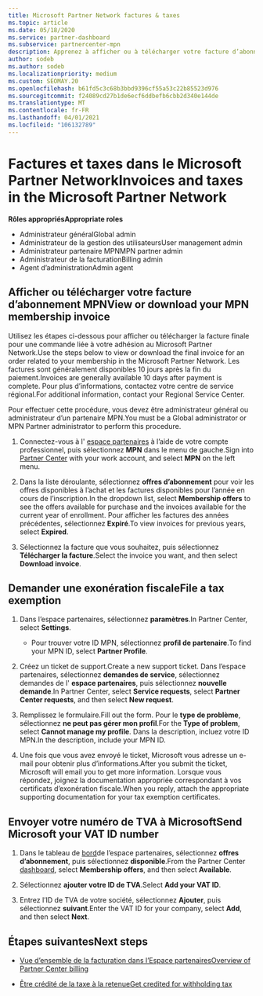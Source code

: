 ```yaml
---
title: Microsoft Partner Network factures & taxes
ms.topic: article
ms.date: 05/18/2020
ms.service: partner-dashboard
ms.subservice: partnercenter-mpn
description: Apprenez à afficher ou à télécharger votre facture d’abonnement MPN, à effectuer un fichier pour l’exemption de taxe et à envoyer votre numéro d’identification de T.V.A. à Microsoft.
author: sodeb
ms.author: sodeb
ms.localizationpriority: medium
ms.custom: SEOMAY.20
ms.openlocfilehash: b61fd5c3c68b3bbd9396cf55a53c22b85523d976
ms.sourcegitcommit: f24089cd27b1de6ecf6ddbefb6cbb2d340e144de
ms.translationtype: MT
ms.contentlocale: fr-FR
ms.lasthandoff: 04/01/2021
ms.locfileid: "106132789"
---
```

# <a name="invoices-and-taxes-in-the-microsoft-partner-network"></a><span data-ttu-id="5ae4c-103">Factures et taxes dans le Microsoft Partner Network</span><span class="sxs-lookup"><span data-stu-id="5ae4c-103">Invoices and taxes in the Microsoft Partner Network</span></span>

<span data-ttu-id="5ae4c-104">**Rôles appropriés**</span><span class="sxs-lookup"><span data-stu-id="5ae4c-104">**Appropriate roles**</span></span>

- <span data-ttu-id="5ae4c-105">Administrateur général</span><span class="sxs-lookup"><span data-stu-id="5ae4c-105">Global admin</span></span>
- <span data-ttu-id="5ae4c-106">Administrateur de la gestion des utilisateurs</span><span class="sxs-lookup"><span data-stu-id="5ae4c-106">User management admin</span></span>
- <span data-ttu-id="5ae4c-107">Administrateur partenaire MPN</span><span class="sxs-lookup"><span data-stu-id="5ae4c-107">MPN partner admin</span></span>
- <span data-ttu-id="5ae4c-108">Administrateur de la facturation</span><span class="sxs-lookup"><span data-stu-id="5ae4c-108">Billing admin</span></span>
- <span data-ttu-id="5ae4c-109">Agent d’administration</span><span class="sxs-lookup"><span data-stu-id="5ae4c-109">Admin agent</span></span>

## <a name="view-or-download-your-mpn-membership-invoice"></a><span data-ttu-id="5ae4c-110">Afficher ou télécharger votre facture d’abonnement MPN</span><span class="sxs-lookup"><span data-stu-id="5ae4c-110">View or download your MPN membership invoice</span></span>

<span data-ttu-id="5ae4c-111">Utilisez les étapes ci-dessous pour afficher ou télécharger la facture finale pour une commande liée à votre adhésion au Microsoft Partner Network.</span><span class="sxs-lookup"><span data-stu-id="5ae4c-111">Use the steps below to view or download the final invoice for an order related to your membership in the Microsoft Partner Network.</span></span> <span data-ttu-id="5ae4c-112">Les factures sont généralement disponibles 10 jours après la fin du paiement.</span><span class="sxs-lookup"><span data-stu-id="5ae4c-112">Invoices are generally available 10 days after payment is complete.</span></span> <span data-ttu-id="5ae4c-113">Pour plus d’informations, contactez votre centre de service régional.</span><span class="sxs-lookup"><span data-stu-id="5ae4c-113">For additional information, contact your Regional Service Center.</span></span>  

<span data-ttu-id="5ae4c-114">Pour effectuer cette procédure, vous devez être administrateur général ou administrateur d’un partenaire MPN.</span><span class="sxs-lookup"><span data-stu-id="5ae4c-114">You must be a Global administrator or MPN Partner administrator to perform this procedure.</span></span> 

1.  <span data-ttu-id="5ae4c-115">Connectez-vous à l' [espace partenaires](https://partner.microsoft.com/dashboard/home) à l’aide de votre compte professionnel, puis sélectionnez **MPN** dans le menu de gauche.</span><span class="sxs-lookup"><span data-stu-id="5ae4c-115">Sign into [Partner Center](https://partner.microsoft.com/dashboard/home) with your work account, and select **MPN** on the left menu.</span></span>

4.  <span data-ttu-id="5ae4c-116">Dans la liste déroulante, sélectionnez **offres d’abonnement** pour voir les offres disponibles à l’achat et les factures disponibles pour l’année en cours de l’inscription.</span><span class="sxs-lookup"><span data-stu-id="5ae4c-116">In the dropdown list, select **Membership offers** to see the offers available for purchase and the invoices available for the current year of enrollment.</span></span> <span data-ttu-id="5ae4c-117">Pour afficher les factures des années précédentes, sélectionnez **Expiré**.</span><span class="sxs-lookup"><span data-stu-id="5ae4c-117">To view invoices for previous years, select **Expired**.</span></span>

6.  <span data-ttu-id="5ae4c-118">Sélectionnez la facture que vous souhaitez, puis sélectionnez **Télécharger la facture**.</span><span class="sxs-lookup"><span data-stu-id="5ae4c-118">Select the invoice you want, and then select **Download invoice**.</span></span> 

## <a name="file-a-tax-exemption"></a><span data-ttu-id="5ae4c-119">Demander une exonération fiscale</span><span class="sxs-lookup"><span data-stu-id="5ae4c-119">File a tax exemption</span></span>

1.  <span data-ttu-id="5ae4c-120">Dans l’espace partenaires, sélectionnez **paramètres**.</span><span class="sxs-lookup"><span data-stu-id="5ae4c-120">In Partner Center, select **Settings**.</span></span>
    - <span data-ttu-id="5ae4c-121">Pour trouver votre ID MPN, sélectionnez **profil de partenaire**.</span><span class="sxs-lookup"><span data-stu-id="5ae4c-121">To find your MPN ID, select **Partner Profile**.</span></span>

2.  <span data-ttu-id="5ae4c-122">Créez un ticket de support.</span><span class="sxs-lookup"><span data-stu-id="5ae4c-122">Create a new support ticket.</span></span> <span data-ttu-id="5ae4c-123">Dans l’espace partenaires, sélectionnez **demandes de service**, sélectionnez demandes de l' **espace partenaires**, puis sélectionnez **nouvelle demande**.</span><span class="sxs-lookup"><span data-stu-id="5ae4c-123">In Partner Center, select **Service requests**, select **Partner Center requests**, and then select **New request**.</span></span>

3.  <span data-ttu-id="5ae4c-124">Remplissez le formulaire.</span><span class="sxs-lookup"><span data-stu-id="5ae4c-124">Fill out the form.</span></span> <span data-ttu-id="5ae4c-125">Pour le **type de problème**, sélectionnez **ne peut pas gérer mon profil**.</span><span class="sxs-lookup"><span data-stu-id="5ae4c-125">For the **Type of problem**, select **Cannot manage my profile**.</span></span> <span data-ttu-id="5ae4c-126">Dans la description, incluez votre ID MPN.</span><span class="sxs-lookup"><span data-stu-id="5ae4c-126">In the description, include your MPN ID.</span></span>

4.  <span data-ttu-id="5ae4c-127">Une fois que vous avez envoyé le ticket, Microsoft vous adresse un e-mail pour obtenir plus d’informations.</span><span class="sxs-lookup"><span data-stu-id="5ae4c-127">After you submit the ticket, Microsoft will email you to get more information.</span></span> <span data-ttu-id="5ae4c-128">Lorsque vous répondez, joignez la documentation appropriée correspondant à vos certificats d’exonération fiscale.</span><span class="sxs-lookup"><span data-stu-id="5ae4c-128">When you reply, attach the appropriate supporting documentation for your tax exemption certificates.</span></span>

## <a name="send-microsoft-your-vat-id-number"></a><span data-ttu-id="5ae4c-129">Envoyer votre numéro de&nbsp;TVA à Microsoft</span><span class="sxs-lookup"><span data-stu-id="5ae4c-129">Send Microsoft your VAT ID number</span></span>

1.  <span data-ttu-id="5ae4c-130">Dans le tableau de [bord](https://partner.microsoft.com/dashboard/home)de l’espace partenaires, sélectionnez **offres d’abonnement**, puis sélectionnez **disponible**.</span><span class="sxs-lookup"><span data-stu-id="5ae4c-130">From the Partner Center [dashboard](https://partner.microsoft.com/dashboard/home), select **Membership offers**, and then select **Available**.</span></span> 

2.  <span data-ttu-id="5ae4c-131">Sélectionnez **ajouter votre ID de TVA**.</span><span class="sxs-lookup"><span data-stu-id="5ae4c-131">Select **Add your VAT ID**.</span></span> 

3.  <span data-ttu-id="5ae4c-132">Entrez l’ID de TVA de votre société, sélectionnez **Ajouter**, puis sélectionnez **suivant**.</span><span class="sxs-lookup"><span data-stu-id="5ae4c-132">Enter the VAT ID for your company, select **Add**, and then select **Next**.</span></span> 

## <a name="next-steps"></a><span data-ttu-id="5ae4c-133">Étapes suivantes</span><span class="sxs-lookup"><span data-stu-id="5ae4c-133">Next steps</span></span>

- [<span data-ttu-id="5ae4c-134">Vue d’ensemble de la facturation dans l’Espace partenaires</span><span class="sxs-lookup"><span data-stu-id="5ae4c-134">Overview of Partner Center billing</span></span>](billing-basics.md)

- [<span data-ttu-id="5ae4c-135">Être crédité de la taxe à la retenue</span><span class="sxs-lookup"><span data-stu-id="5ae4c-135">Get credited for withholding tax</span></span>](withholding-tax-credit-form.md)